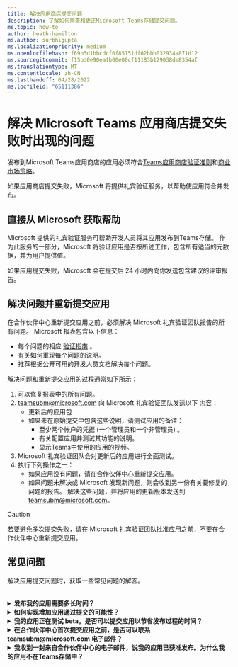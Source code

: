 ```yaml
---
title: 解决应用商店提交问题
description: 了解如何排查和更正Microsoft Teams存储提交问题。
ms.topic: how-to
author: heath-hamilton
ms.author: surbhigupta
ms.localizationpriority: medium
ms.openlocfilehash: f69b3d1bbcdcf0f85151df62bbb032934a871d12
ms.sourcegitcommit: f15bd0e90eafb00e00cf11183b129038de8354af
ms.translationtype: MT
ms.contentlocale: zh-CN
ms.lasthandoff: 04/28/2022
ms.locfileid: "65111386"
---
```

# <a name="resolve-issues-if-your-microsoft-teams-store-submission-fails"></a>解决 Microsoft Teams 应用商店提交失败时出现的问题

发布到Microsoft Teams应用商店的应用必须符合[Teams应用商店验证准则](~/concepts/deploy-and-publish/appsource/prepare/teams-store-validation-guidelines.md)和[商业市场策略](/legal/marketplace/certification-policies)。

如果应用商店提交失败，Microsoft 将提供礼宾验证服务，以帮助使应用符合并发布。

## <a name="get-help-directly-from-microsoft"></a>直接从 Microsoft 获取帮助

Microsoft 提供的礼宾验证服务可帮助开发人员将其应用发布到Teams存储。 作为此服务的一部分，Microsoft 将验证应用是否按所述工作，包含所有适当的元数据，并为用户提供值。

如果应用提交失败，Microsoft 会在提交后 24 小时内向你发送包含建议的评审报告。

## <a name="resolve-issues-and-resubmit-your-app"></a>解决问题并重新提交应用

在合作伙伴中心重新提交应用之前，必须解决 Microsoft 礼宾验证团队报告的所有问题。 Microsoft 报表包含以下信息：

* 每个问题的相应 [验证指南](~/concepts/deploy-and-publish/appsource/prepare/teams-store-validation-guidelines.md) 。
* 有关如何重现每个问题的说明。
* 推荐根据公开可用的开发人员文档解决每个问题。

解决问题和重新提交应用的过程通常如下所示：

1. 可以修复报表中的所有问题。
1. teamsubm@microsoft.com 向 Microsoft 礼宾验证团队发送以下 <a href="mailto:teamsubm@microsoft.com">内容</a>：
   * 更新后的应用包
   * 如果未在原始提交中包含这些说明，请测试应用的备注：
      * 至少两个帐户的凭据 (一个管理员和一个非管理员) 。
      * 有关配置应用并测试其功能的说明。
      * 显示Teams中使用的应用的视频。
1. Microsoft 礼宾验证团队会对更新后的应用进行全面测试。
1. 执行下列操作之一：
   * 如果应用没有问题，请在合作伙伴中心重新提交应用。
   * 如果问题未解决或 Microsoft 发现新问题，则会收到另一份有关要修复的问题的报告。 解决这些问题，并将应用的更新版本发送到 <a href="mailto:teamsubm@microsoft.com">teamsubm@microsoft.com</a>。

> [!CAUTION]
> 若要避免多次提交失败，请在 Microsoft 礼宾验证团队批准应用之前，不要在合作伙伴中心重新提交应用。

## <a name="faq"></a>常见问题

解决应用提交问题时，获取一些常见问题的解答。

<br>

<details>

<summary><b>发布我的应用需要多长时间？</b></summary>

如果应用商店提交没有问题，应用将在 1-2 个工作日内发布。 如果应用失败，Microsoft 的一个团队会为你提供解决问题的建议。 完成这些修补程序并将更新后的应用重新发送到该团队后，如果应用已准备好发布或仍需要更多工作，将在 24 小时内收到通知。

<br>

</details>

<details>

<summary><b>如何实现增加应用通过提交的可能性？</b></summary>

执行以下操作可能会成功提交：

1. 根据[Teams设计准则开发](~/concepts/design/design-teams-app-overview.md)应用。
1. 确保应用遵守[Teams应用商店验证准则](~/concepts/deploy-and-publish/appsource/prepare/teams-store-validation-guidelines.md)和 [Microsoft 商业市场认证策略](/legal/marketplace/certification-policies)。
1. 使用[Microsoft Teams应用验证工具测试应用](https://dev.teams.microsoft.com/appvalidation.html)包。
1. [准备Teams存储提交](~/concepts/deploy-and-publish/appsource/prepare/submission-checklist.md)。

<br>

</details>

<details>

<summary><b>我的应用正在测试 beta。是否可以提交应用以节省发布过程的时间？</b></summary>

不需要。 Microsoft 仅验证生产就绪应用。

<br>

</details>

<details>

<summary><b>在合作伙伴中心首次提交应用之前，是否可以联系 teamsubm@microsoft.com 电子邮件？</b></summary>

不需要。 在合作伙伴中心首次提交应用之前，Microsoft 不会开始验证应用。

<br>

</details>

<details>

<summary><b>我收到一封来自合作伙伴中心的电子邮件，说我的应用已获准发布。为什么我的应用不在Teams存储中？</b></summary>

应用获得批准后，发布通常需要 1-2 个工作日，具体取决于应用的功能。如果应用在两个工作日后未发布，请联系 <a href="mailto:teamsubm@microsoft.com">teamsubm@microsoft.com</a>。

<br>

</details>

